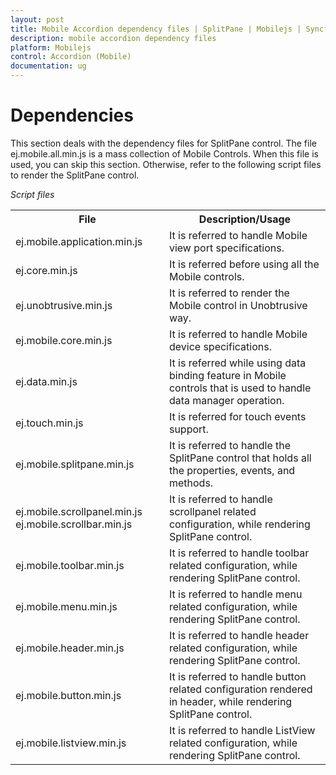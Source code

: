 ```yaml
---
layout: post
title: Mobile Accordion dependency files | SplitPane | Mobilejs | Syncfusion
description: mobile accordion dependency files
platform: Mobilejs
control: Accordion (Mobile)
documentation: ug
---
```


# Dependencies

This section deals with the dependency files for SplitPane control. The file ej.mobile.all.min.js is a mass collection of Mobile Controls. When this file is used, you can skip this section. Otherwise, refer to the following script files to render the SplitPane control.

_Script files_

<table>
<tr>
<th>
File</th><th>
Description/Usage</th></tr>
<tr>
<td>
ej.mobile.application.min.js</td><td>
It is referred to handle Mobile view port specifications.</td></tr>
<tr>
<td>
ej.core.min.js</td><td>
It is referred before using all the Mobile controls.</td></tr>
<tr>
<td>
ej.unobtrusive.min.js</td><td>
It is referred to render the Mobile control in Unobtrusive way.</td></tr>
<tr>
<td>
ej.mobile.core.min.js</td><td>
It is referred to handle Mobile device specifications.</td></tr>
<tr>
<td>
ej.data.min.js</td><td>
It is referred while using data binding feature in Mobile controls that is used to handle data manager operation.</td></tr>
<tr>
<td>
ej.touch.min.js</td><td>
It is referred for touch events support.</td></tr>
<tr>
<td>
ej.mobile.splitpane.min.js</td><td>
It is referred to handle the SplitPane control that holds all the properties, events, and methods.</td></tr>
<tr>
<td>
ej.mobile.scrollpanel.min.js
ej.mobile.scrollbar.min.js</td><td>
It is referred to handle scrollpanel related configuration, while rendering SplitPane control.</td></tr>
<tr>
<td>
ej.mobile.toolbar.min.js
</td><td>
It is referred to handle toolbar related configuration, while rendering SplitPane control.</td></tr>
<tr>
<td>
ej.mobile.menu.min.js
</td><td>
It is referred to handle menu related configuration, while rendering SplitPane control.</td></tr>
<tr>
<td>
ej.mobile.header.min.js
</td><td>
It is referred to handle header related configuration, while rendering SplitPane control.</td></tr>
<tr>
<td>
ej.mobile.button.min.js
</td><td>
It is referred to handle button related configuration rendered in header, while rendering SplitPane control.</td></tr>
<tr>
<td>
ej.mobile.listview.min.js
</td><td>
It is referred to handle ListView related configuration, while rendering SplitPane control.</td></tr>
</table>